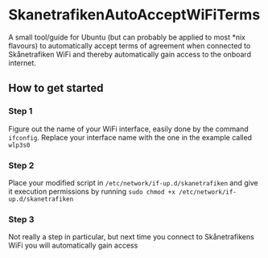 # SkanetrafikenAutoAcceptWiFiTerms
A small tool/guide for Ubuntu (but can probably be applied to most *nix flavours) to automatically accept terms of agreement when connected to Skånetrafiken WiFi and thereby automatically gain access to the onboard internet.

## How to get started

### Step 1
Figure out the name of your WiFi interface, easily done by the command `ifconfig`. Replace your interface name with the one in the example called `wlp3s0`

### Step 2
Place your modified script in `/etc/network/if-up.d/skanetrafiken` and give it execution permissions by running `sudo chmod +x /etc/network/if-up.d/skanetrafiken` 

### Step 3
Not really a step in particular, but next time you connect to Skånetrafikens WiFi you will automatically gain access
